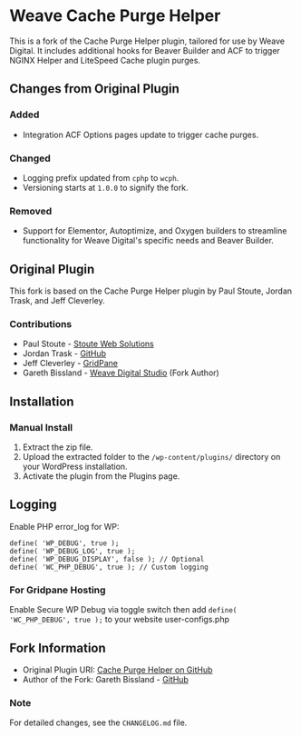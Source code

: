 # Weave Cache Purge Helper

This is a fork of the Cache Purge Helper plugin, tailored for use by Weave Digital. It includes additional hooks for Beaver Builder and ACF to trigger NGINX Helper and LiteSpeed Cache plugin purges.

## Changes from Original Plugin

### Added
- Integration ACF Options pages update to trigger cache purges.

### Changed
- Logging prefix updated from `cphp` to `wcph`.
- Versioning starts at `1.0.0` to signify the fork.

### Removed
- Support for Elementor, Autoptimize, and Oxygen builders to streamline functionality for Weave Digital's specific needs and Beaver Builder.

## Original Plugin
This fork is based on the Cache Purge Helper plugin by Paul Stoute, Jordan Trask, and Jeff Cleverley.

### Contributions
* Paul Stoute - [Stoute Web Solutions](https://stoutewebsolutions.com/)
* Jordan Trask - [GitHub](https://github.com/jordantrizz)
* Jeff Cleverley - [GridPane](https://gridpane.com)
* Gareth Bissland - [Weave Digital Studio](https://weave.co.nz) (Fork Author)

## Installation

### Manual Install
1. Extract the zip file.
2. Upload the extracted folder to the `/wp-content/plugins/` directory on your WordPress installation.
3. Activate the plugin from the Plugins page.

## Logging

Enable PHP error_log for WP:

```
define( 'WP_DEBUG', true );
define( 'WP_DEBUG_LOG', true );
define( 'WP_DEBUG_DISPLAY', false ); // Optional
define( 'WC_PHP_DEBUG', true ); // Custom logging
```

### For Gridpane Hosting

Enable Secure WP Debug via toggle switch then add   `define( 'WC_PHP_DEBUG', true );`   to your website user-configs.php


## Fork Information
* Original Plugin URI: [Cache Purge Helper on GitHub](https://github.com/managingwp/cache-purge-helper)
* Author of the Fork: Gareth Bissland - [GitHub](https://github.com/gbissland)

### Note
For detailed changes, see the `CHANGELOG.md` file.
